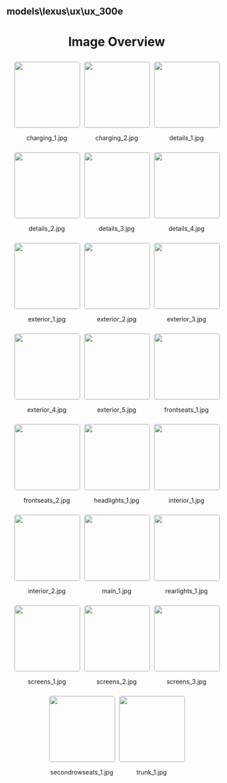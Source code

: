 ## models\lexus\ux\ux_300e
<style>
    .image-gallery {
        display: flex;
        flex-wrap: wrap;
        gap: 10px;
        justify-content: center;
        padding: 10px;
    }
    .image-gallery img {
        width: 150px;
        height: auto;
        border: 1px solid #ddd;
        border-radius: 5px;
    }
    .image-gallery div {
        flex: 1 1 calc(33.333% - 20px); /* Three images per row on large screens */
        max-width: 150px;
        text-align: center;
    }
    @media (max-width: 768px) {
        .image-gallery div {
            flex: 1 1 calc(50% - 20px); /* Two images per row on medium screens */
        }
    }
    @media (max-width: 480px) {
        .image-gallery div {
            flex: 1 1 100%; /* One image per row on small screens */
        }
    }
</style>
<h1 style ="text-align: center;"> Image Overview </h1> <div class="image-gallery">
<div>
<img src="https://media.evkx.net/multimedia/models/lexus/ux/ux_300e/charging_1_st.jpg">
<p>charging_1.jpg</p>
</div>
<div>
<img src="https://media.evkx.net/multimedia/models/lexus/ux/ux_300e/charging_2_st.jpg">
<p>charging_2.jpg</p>
</div>
<div>
<img src="https://media.evkx.net/multimedia/models/lexus/ux/ux_300e/details_1_st.jpg">
<p>details_1.jpg</p>
</div>
<div>
<img src="https://media.evkx.net/multimedia/models/lexus/ux/ux_300e/details_2_st.jpg">
<p>details_2.jpg</p>
</div>
<div>
<img src="https://media.evkx.net/multimedia/models/lexus/ux/ux_300e/details_3_st.jpg">
<p>details_3.jpg</p>
</div>
<div>
<img src="https://media.evkx.net/multimedia/models/lexus/ux/ux_300e/details_4_st.jpg">
<p>details_4.jpg</p>
</div>
<div>
<img src="https://media.evkx.net/multimedia/models/lexus/ux/ux_300e/exterior_1_st.jpg">
<p>exterior_1.jpg</p>
</div>
<div>
<img src="https://media.evkx.net/multimedia/models/lexus/ux/ux_300e/exterior_2_st.jpg">
<p>exterior_2.jpg</p>
</div>
<div>
<img src="https://media.evkx.net/multimedia/models/lexus/ux/ux_300e/exterior_3_st.jpg">
<p>exterior_3.jpg</p>
</div>
<div>
<img src="https://media.evkx.net/multimedia/models/lexus/ux/ux_300e/exterior_4_st.jpg">
<p>exterior_4.jpg</p>
</div>
<div>
<img src="https://media.evkx.net/multimedia/models/lexus/ux/ux_300e/exterior_5_st.jpg">
<p>exterior_5.jpg</p>
</div>
<div>
<img src="https://media.evkx.net/multimedia/models/lexus/ux/ux_300e/frontseats_1_st.jpg">
<p>frontseats_1.jpg</p>
</div>
<div>
<img src="https://media.evkx.net/multimedia/models/lexus/ux/ux_300e/frontseats_2_st.jpg">
<p>frontseats_2.jpg</p>
</div>
<div>
<img src="https://media.evkx.net/multimedia/models/lexus/ux/ux_300e/headlights_1_st.jpg">
<p>headlights_1.jpg</p>
</div>
<div>
<img src="https://media.evkx.net/multimedia/models/lexus/ux/ux_300e/interior_1_st.jpg">
<p>interior_1.jpg</p>
</div>
<div>
<img src="https://media.evkx.net/multimedia/models/lexus/ux/ux_300e/interior_2_st.jpg">
<p>interior_2.jpg</p>
</div>
<div>
<img src="https://media.evkx.net/multimedia/models/lexus/ux/ux_300e/main_1_st.jpg">
<p>main_1.jpg</p>
</div>
<div>
<img src="https://media.evkx.net/multimedia/models/lexus/ux/ux_300e/rearlights_1_st.jpg">
<p>rearlights_1.jpg</p>
</div>
<div>
<img src="https://media.evkx.net/multimedia/models/lexus/ux/ux_300e/screens_1_st.jpg">
<p>screens_1.jpg</p>
</div>
<div>
<img src="https://media.evkx.net/multimedia/models/lexus/ux/ux_300e/screens_2_st.jpg">
<p>screens_2.jpg</p>
</div>
<div>
<img src="https://media.evkx.net/multimedia/models/lexus/ux/ux_300e/screens_3_st.jpg">
<p>screens_3.jpg</p>
</div>
<div>
<img src="https://media.evkx.net/multimedia/models/lexus/ux/ux_300e/secondrowseats_1_st.jpg">
<p>secondrowseats_1.jpg</p>
</div>
<div>
<img src="https://media.evkx.net/multimedia/models/lexus/ux/ux_300e/trunk_1_st.jpg">
<p>trunk_1.jpg</p>
</div>
</div>
